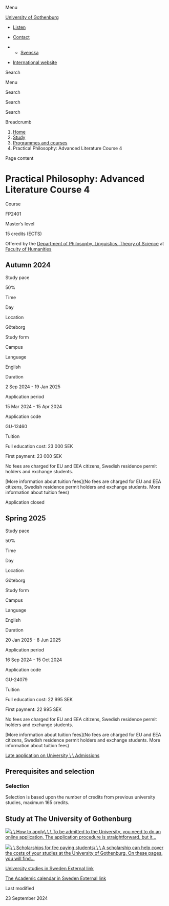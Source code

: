 Menu

[University of Gothenburg](/en)

- [Listen](//app-eu.readspeaker.com/cgi-bin/rsent?customerid=9467&lang=en_uk&readclass=region--content&url=https%3A%2F%2Fwww.gu.se%2Fen%2Fstudy-gothenburg%2Fpractical-philosophy-advanced-literature-course-4-fp2401 "Listen with ReadSpeaker")

- [Contact](/en/contact)

- - [Svenska](/studera/hitta-utbildning/praktisk-filosofi-avancerad-litteraturkurs-4-fp2401)
- [International website](/en/study-gothenburg/practical-philosophy-advanced-literature-course-4-fp2401)

Search


Menu


Search


Search

Search

Breadcrumb

1. [Home](/en)
2. [Study](/en/study-in-gothenburg)
3. [Programmes and courses](/en/study-in-gothenburg/study-options)
4. Practical Philosophy: Advanced Literature Course 4


Page content

# Practical Philosophy: Advanced Literature Course 4

Course


FP2401


Master’s level



15 credits (ECTS)



Offered by the
[Department of Philosophy, Linguistics, Theory of Science](https://www.gu.se/en/flov)
at
[Faculty of Humanities](https://www.gu.se/en/humanities)

## Autumn 2024

Study pace


50%

Time


Day

Location


Göteborg

Study form


Campus

Language


English

Duration


2 Sep 2024
\- 19 Jan 2025

Application period


15 Mar 2024
\- 15 Apr 2024

Application code


GU-12460

Tuition


Full education cost: 23 000 SEK

First payment: 23 000 SEK

No fees are charged for EU and EEA citizens, Swedish residence permit holders and exchange students.

[More information about tuition fees](No fees are charged for EU and EEA citizens, Swedish residence permit holders and exchange students.  More information about tuition fees)

Application closed


## Spring 2025

Study pace


50%

Time


Day

Location


Göteborg

Study form


Campus

Language


English

Duration


20 Jan 2025
\- 8 Jun 2025

Application period


16 Sep 2024
\- 15 Oct 2024

Application code


GU-24079

Tuition


Full education cost: 22 995 SEK

First payment: 22 995 SEK

No fees are charged for EU and EEA citizens, Swedish residence permit holders and exchange students.

[More information about tuition fees](No fees are charged for EU and EEA citizens, Swedish residence permit holders and exchange students.  More information about tuition fees)

[Late application on University \\
\\
Admissions](https://www.universityadmissions.se/intl/addtobasket?id=GU-24079&period=VT+2025)

## Prerequisites and selection

### Selection

Selection is based upon the number of credits from previous university studies, maximum 165 credits.

## Study at The University of Gothenburg

[![](/sites/default/files/dynamic-image/dynamic_image_2188_218/public/2020-03/cytonn-photography-ZJEKICY5EXY-unsplash.jpg?media_id=2553&width=1904&height=208)\\
\\
How to apply\\
\\
\\
To be admitted to the University, you need to do an online application. The application procedure is straightforward, but it…](/en/study-in-gothenburg/apply)

[![](/sites/default/files/dynamic-image/dynamic_image_2188_218/public/2024-01/GU-7.jpg?media_id=95188&width=1904&height=208)\\
\\
Scholarships for fee paying students\\
\\
\\
A scholarship can help cover the costs of your studies at the University of Gothenburg. On these pages, you will find…](/en/study-in-gothenburg/apply/scholarships-for-fee-paying-students)

[University studies in Sweden External link](https://www.gu.se/en/study-in-gothenburg/before-you-arrive/university-studies-in-sweden "External link")

[The Academic calendar in Sweden External link](https://www.gu.se/en/study-in-gothenburg/when-you-are-here/academic-calendar "External link")

Last modified


23 September 2024